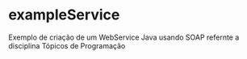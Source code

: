 # exampleService
Exemplo de criação de um WebService Java usando SOAP refernte a disciplina Tópicos de Programação
